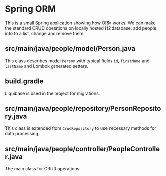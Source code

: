 # Spring ORM

This is a small Spring application showing how ORM works. 
We can make the standard CRUD operations on locally hosted H2 database: add people info to a list, change and remove them.

## src/main/java/people/model/Person.java

This class describes model `Person` with typical fields `id`, `firstName` and `lastName` and Lombok generated setters.

## build.gradle

Liquibase is used in the project for migrations.

## src/main/java/people/repository/PersonRepository.java

This class is extended from `CrudRepository` to use necessary methods for data processing

## src/main/java/people/controller/PeopleController.java

The main class for CRUD operations
